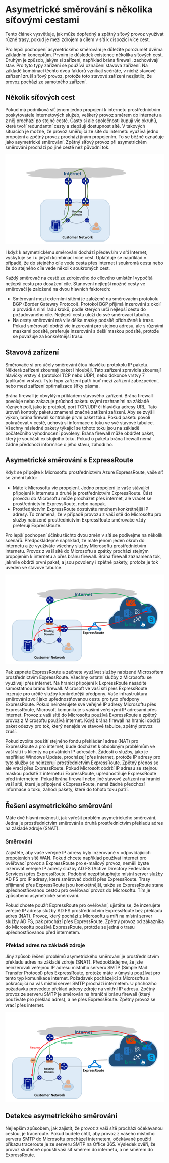 <properties
   pageTitle="Asymetrické směrování | Microsoft Azure"
   description="Tento článek vás provede problémy, se kterými se může setkat zákazník s asymetrickým směrováním v síti s více propojeními k cíli."
   documentationCenter="na"
   services="expressroute"
   authors="osamazia"
   manager="carmonm"
   editor=""/>
<tags
   ms.service="expressroute"
   ms.devlang="na"
   ms.topic="get-started-article"
   ms.tgt_pltfrm="na"
   ms.workload="infrastructure-services"
   ms.date="08/23/2016"
   ms.author="osamazia"/>


# Asymetrické směrování s několika síťovými cestami

Tento článek vysvětluje, jak může dopředný a zpětný síťový provoz využívat různé trasy, pokud je mezi zdrojem a cílem v síti k dispozici více cest.

Pro lepší pochopení asymetrického směrování je důležité porozumět dvěma základním konceptům. Prvním je důsledek existence několika síťových cest. Druhým je způsob, jakým si zařízení, například brána firewall, zachovávají stav. Pro tyto typy zařízení se používá označení stavová zařízení. Na základě kombinací těchto dvou faktorů vznikají scénáře, v nichž stavové zařízení zruší síťový provoz, protože toto stavové zařízení nezjistilo, že provoz pochází ze samotného zařízení.

## Několik síťových cest

Pokud má podniková síť jenom jedno propojení k internetu prostřednictvím poskytovatele internetových služeb, veškerý provoz směrem do internetu a z něj prochází po stejné cestě. Často si ale společnosti kupují víc okruhů, které tvoří redundantní cesty a zlepšují dostupnost sítě. V takových situacích je možné, že provoz směřující ze sítě do internetu využívá jedno propojení a zpětný provoz prochází jiným propojením. To se běžně označuje jako asymetrické směrování. Zpětný síťový provoz při asymetrickém směrování prochází po jiné cestě než původní tok.

![Síť s více cestami](./media/expressroute-asymmetric-routing/AsymmetricRouting3.png)

I když k asymetrickému směrování dochází především v síti Internet, vyskytuje se i u jiných kombinací více cest. Uplatňuje se například v případě, že do stejného cíle vede cesta přes internet i soukromá cesta nebo že do stejného cíle vede několik soukromých cest.

Každý směrovač na cestě ze zdrojového do cílového umístění vypočítá nejlepší cestu pro dosažení cíle. Stanovení nejlepší možné cesty ve směrovači je založené na dvou hlavních faktorech:

-   Směrování mezi externími sítěmi je založené na směrovacím protokolu BGP (Border Gateway Protocol). Protokol BGP přijímá inzerování z okolí a provádí s nimi řadu kroků, podle kterých určí nejlepší cestu do požadovaného cíle. Nejlepší cestu uloží do své směrovací tabulky.
-   Na cesty směrování má vliv délka masky podsítě přidružené k trase. Pokud směrovači obdrží víc inzerování pro stejnou adresu, ale s různými maskami podsítě, preferuje inzerování s delší maskou podsítě, protože se považuje za konkrétnější trasu.

## Stavová zařízení

Směrovače si pro účely směrování čtou hlavičku protokolu IP paketu. Některá zařízení zkoumají paket i hlouběji. Tato zařízení zpravidla zkoumají hlavičky vrstvy 4 (protokol TCP nebo UDP), nebo dokonce vrstvy 7 (aplikační vrstva). Tyto typy zařízení patří buď mezi zařízení zabezpečení, nebo mezi zařízení optimalizace šířky pásma. 

Brána firewall je obvyklým příkladem stavového zařízení. Brána firewall povoluje nebo zakazuje průchod paketu svými rozhraními na základě různých polí, jako je protokol, port TCP/UDP či hlavička adresy URL. Tato úroveň kontroly paketu znamená značné zatížení zařízení. Aby se zvýšil výkon, brána firewall kontroluje první paket toku. Pokud paketu povolí pokračovat v cestě, uchová si informace o toku ve své stavové tabulce. Všechny následné pakety týkající se tohoto toku jsou na základě počátečního vyhodnocení povoleny. Brána firewall může obdržet paket, který je součástí existujícího toku. Pokud o paketu brána firewall nemá žádné předchozí informace o jeho stavu, zahodí ho.

## Asymetrické směrování s ExpressRoute

Když se připojíte k Microsoftu prostřednictvím Azure ExpressRoute, vaše síť se změní takto:

-   Máte k Microsoftu víc propojení. Jedno propojení je vaše stávající připojení k internetu a druhé je prostřednictvím ExpressRoute. Část provozu do Microsoftu může procházet přes internet, ale vracet se prostřednictvím ExpressRoute, nebo naopak.
-   Prostřednictvím ExpressRoute dostáváte mnohem konkrétnější IP adresy. To znamená, že v případě provozu z vaší sítě do Microsoftu pro služby nabízené prostřednictvím ExpressRoute směrovače vždy preferují ExpressRoute.

Pro lepší pochopení účinku těchto dvou změn v síti se podívejme na několik scénářů. Předpokládejme například, že máte jenom jeden okruh do internetu a že využíváte všechny služby Microsoftu prostřednictvím internetu. Provoz z vaší sítě do Microsoftu a zpátky prochází stejným propojením k internetu a přes bránu firewall. Brána firewall zaznamená tok, jakmile obdrží první paket, a jsou povoleny i zpětné pakety, protože je tok uveden ve stavové tabulce.

![Asymetrické směrování s ExpressRoute](./media/expressroute-asymmetric-routing/AsymmetricRouting1.png)


Pak zapnete ExpressRoute a začnete využívat služby nabízené Microsoftem prostřednictvím ExpressRoute. Všechny ostatní služby z Microsoftu se využívají přes internet. Na hranici připojení k ExpressRoute nasadíte samostatnou bránu firewall. Microsoft ve vaší síti přes ExpressRoute inzeruje pro určité služby konkrétnější předpony. Vaše infrastruktura směrování zvolí jako upřednostňovanou cestu pro tyto předpony ExpressRoute. Pokud neinzerujete své veřejné IP adresy Microsoftu přes ExpressRoute, Microsoft komunikuje s vašimi veřejnými IP adresami přes internet. Provoz z vaší sítě do Microsoftu používá ExpressRoute a zpětný provoz z Microsoftu používá internet. Když brána firewall na hranici obdrží paket odezvy pro tok, který nenajde ve stavové tabulce, zpětný provoz zruší.

Pokud zvolíte použití stejného fondu překládání adres (NAT) pro ExpressRoute a pro internet, bude docházet k obdobným problémům ve vaší síti i s klienty na privátních IP adresách. Žádosti o služby, jako je například Windows Update, procházejí přes internet, protože IP adresy pro tyto služby se neinzerují prostřednictvím ExpressRoute. Zpětný přenos se ale vrací přes ExpressRoute. Pokud Microsoft obdrží IP adresu se stejnou maskou podsítě z internetu i ExpressRoute, upřednostňuje ExpressRoute před internetem. Pokud brána firewall nebo jiné stavové zařízení na hranici vaší sítě, které je připojené k ExpressRoute, nemá žádné předchozí informace o toku, zahodí pakety, které do tohoto toku patří.

## Řešení asymetrického směrování

Máte dvě hlavní možnosti, jak vyřešit problém asymetrického směrování. Jedna je prostřednictvím směrování a druhá prostřednictvím překladu adres na základě zdroje (SNAT).

### Směrování

Zajistěte, aby vaše veřejné IP adresy byly inzerované v odpovídajících propojeních sítě WAN. Pokud chcete například používat internet pro ověřovací provoz a ExpressRoute pro e-mailový provoz, neměli byste inzerovat veřejné IP adresy služby AD FS (Active Directory Federation Services) přes ExpressRoute. Podobně nezpřístupňujte místní server služby AD FS pro IP adresy, které směrovač obdrží přes ExpressRoute. Trasy přijímané přes ExpressRoute jsou konkrétnější, takže se ExpressRoute stane upřednostňovanou cestou pro ověřovací provoz do Microsoftu. Tím je způsobeno asymetrické směrování.

Pokud chcete použít ExpressRoute pro ověřování, ujistěte se, že inzerujete veřejné IP adresy služby AD FS prostřednictvím ExpressRoute bez překladu adres (NAT). Provoz, který pochází z Microsoftu a míří na místní server služby AD FS, pak prochází přes ExpressRoute. Zpětný provoz od zákazníka do Microsoftu používá ExpressRoute, protože se jedná o trasu upřednostňovanou před internetem.

### Překlad adres na základě zdroje

Jiný způsob řešení problémů asymetrického směrování je prostřednictvím překladu adres na základě zdroje (SNAT). Předpokládejme, že jste neinzerovali veřejnou IP adresu místního serveru SMTP (Simple Mail Transfer Protocol) přes ExpressRoute, protože máte v úmyslu používat pro tento typ komunikace internet. Požadavek pocházející z Microsoftu a pokračující na váš místní server SMTP prochází internetem. U příchozího požadavku provedete překlad adresy zdroje na vnitřní IP adresu. Zpětný provoz ze serveru SMTP je směrován na hraniční bránu firewall (který používáte pro překlad adres), a ne přes ExpressRoute. Zpětný provoz se vrací přes internet.


![Konfigurace sítě s překladem adres na základě zdroje](./media/expressroute-asymmetric-routing/AsymmetricRouting2.png)

## Detekce asymetrického směrování

Nejlepším způsobem, jak zajistit, že provoz z vaší sítě prochází očekávanou cestou, je traceroute. Pokud budete chtít, aby provoz z vašeho místního serveru SMTP do Microsoftu procházel internetem, očekávané použití příkazu traceroute je ze serveru SMTP na Office 365. Výsledek ověří, že provoz skutečně opouští vaši síť směrem do internetu, a ne směrem do ExpressRoute.



<!--HONumber=Sep16_HO3-->


